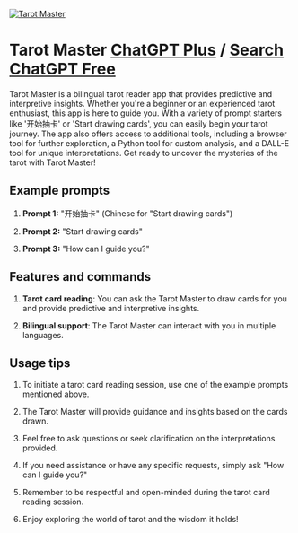
[![Tarot Master](https://files.oaiusercontent.com/file-VaLwcuwWktKd6N6Bhr105jpF?se=2123-10-17T02%3A26%3A12Z&sp=r&sv=2021-08-06&sr=b&rscc=max-age%3D31536000%2C%20immutable&rscd=attachment%3B%20filename%3D7ba9b3d4-324d-4dbd-9b48-444947dfece1.png&sig=BzR10s8s6lM7FW5i2GqV/E%2BwYmkXjtL%2BxzN%2B/MVMH3w%3D)](https://chat.openai.com/g/g-JkvTbmU7y-tarot-master)

# Tarot Master [ChatGPT Plus](https://chat.openai.com/g/g-JkvTbmU7y-tarot-master) / [Search ChatGPT Free](https://gptcall.net/index.html#/?search=Tarot%20Master)

Tarot Master is a bilingual tarot reader app that provides predictive and interpretive insights. Whether you're a beginner or an experienced tarot enthusiast, this app is here to guide you. With a variety of prompt starters like '开始抽卡' or 'Start drawing cards', you can easily begin your tarot journey. The app also offers access to additional tools, including a browser tool for further exploration, a Python tool for custom analysis, and a DALL-E tool for unique interpretations. Get ready to uncover the mysteries of the tarot with Tarot Master!

## Example prompts

1. **Prompt 1:** "开始抽卡" (Chinese for "Start drawing cards")

2. **Prompt 2:** "Start drawing cards"

3. **Prompt 3:** "How can I guide you?"

## Features and commands

1. **Tarot card reading**: You can ask the Tarot Master to draw cards for you and provide predictive and interpretive insights.

2. **Bilingual support**: The Tarot Master can interact with you in multiple languages.

## Usage tips

1. To initiate a tarot card reading session, use one of the example prompts mentioned above.

2. The Tarot Master will provide guidance and insights based on the cards drawn.

3. Feel free to ask questions or seek clarification on the interpretations provided.

4. If you need assistance or have any specific requests, simply ask "How can I guide you?"

5. Remember to be respectful and open-minded during the tarot card reading session.

6. Enjoy exploring the world of tarot and the wisdom it holds!


